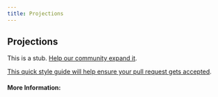 ```yaml
---
title: Projections
---
```


## Projections

This is a stub. [Help our community expand it](https://github.com/freeCodeCamp/guide-articles/tree/master/articles/Math/Vectors/Projections/index.md).

[This quick style guide will help ensure your pull request gets accepted](https://github.com/freeCodeCamp/guide-articles/blob/master/README.md).

<!-- The article goes here, in GitHub-flavored Markdown. Feel free to add YouTube videos, images, and CodePen/JSBin embeds  -->

#### More Information:
<!-- Please add any articles you think might be helpful to read before writing the article -->


